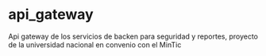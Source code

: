 # api_gateway
Api gateway de los servicios de backen para seguridad y reportes, proyecto de la universidad nacional en convenio con el MinTic
